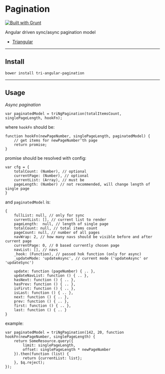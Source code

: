 Pagination
==========

[![Built with Grunt](https://cdn.gruntjs.com/builtwith.png)](http://gruntjs.com/)

Angular driven sync/async pagination model

* [Triangular](http://triangular.io)

***

Install
-------

```
bower install tri-angular-pagination
```

***

Usage
-----

*Async pagination*

```
var paginatedModel = triNgPagination(totalItemsCount, singlePageLength, hookFn);
```

where `hookFn` should be:

```
function hookFn(newPageNumber, singlePageLength, paginatedModel) {
    // get items for newPageNumber'th page
    return promise;
}
```

promise should be resolved with config:

```
var cfg = {
    totalCount: (Number), // optional
    currentPage: (Number), // optional
    currentList: (Array), // must be
    pageLength: (Number) // not recommended, will change length of single page
}
```

and `paginatedModel` is:

```
{
    fullList: null, // only for sync
    currentList: [], // current list to render
    pageLength:  null, // length of single page
    totalCount: null, // total items count
    pageCount: null, // number of all pages
    navWrap: 2, // how many navs should be visible before and after current page
    currentPage: 0, // 0 based currently chosen page
    navList: [], // navs
    _hook: (Function), // passed hok function (only for async)
    _updateMode: 'updateAsync', // current mode ('updateAsync' or 'updateSync')
    
    update: function (pageNumber) { .. },
    updateNavList: function () { .. },
    hasNext: function () { .. },
    hasPrev: function () { .. },
    isFirst: function () { .. },
    isLast: function () { .. },
    next: function () { .. },
    prev: function () { .. },
    first: function () { .. },
    last: function () { .. }
}
````

example:

```
var paginatedModel = triNgPagination(142, 20, function hookFn(newPageNumber, singlePageLength) {
    return SomeResource.query({
        limit: singlePageLength,
        offset: singlePageLength * newPageNumber
    }).then(function (list) {
        return {currentList: list};
    }, $q.reject);
});
```

